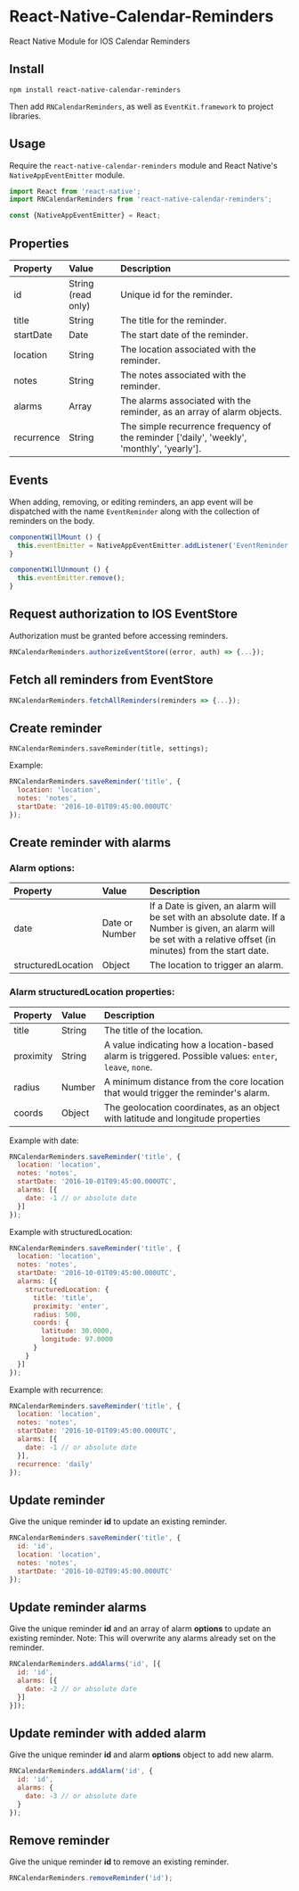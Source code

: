 # React-Native-Calendar-Reminders
React Native Module for IOS Calendar Reminders


## Install
```
npm install react-native-calendar-reminders
```
Then add `RNCalendarReminders`, as well as `EventKit.framework` to project libraries.

## Usage

Require the `react-native-calendar-reminders` module and React Native's `NativeAppEventEmitter` module.
```javascript
import React from 'react-native';
import RNCalendarReminders from 'react-native-calendar-reminders';

const {NativeAppEventEmitter} = React;
```

## Properties

| Property        | Value            | Description |
| :--------------- | :---------------- | :----------- |
| id              | String (read only)             | Unique id for the reminder. |
| title           | String             | The title for the reminder. |
| startDate       | Date             | The start date of the reminder. |
| location        | String           | The location associated with the reminder. |
| notes           | String           | The notes associated with the reminder. |
| alarms          | Array            | The alarms associated with the reminder, as an array of alarm objects. |
| recurrence      | String           | The simple recurrence frequency of the reminder ['daily', 'weekly', 'monthly', 'yearly']. |

## Events
When adding, removing, or editing reminders, an app event will be dispatched with the name `EventReminder` along with the collection of reminders on the body.

```javascript
componentWillMount () {
  this.eventEmitter = NativeAppEventEmitter.addListener('EventReminder', (reminders) => {...});
}

componentWillUnmount () {
  this.eventEmitter.remove();
}
```

## Request authorization to IOS EventStore
Authorization must be granted before accessing reminders.

```javascript
RNCalendarReminders.authorizeEventStore((error, auth) => {...});
```


## Fetch all reminders from EventStore

```javascript
RNCalendarReminders.fetchAllReminders(reminders => {...});
```
## Create reminder

```
RNCalendarReminders.saveReminder(title, settings);
```
Example:
```javascript
RNCalendarReminders.saveReminder('title', {
  location: 'location',
  notes: 'notes',
  startDate: '2016-10-01T09:45:00.000UTC'
});
```

## Create reminder with alarms

### Alarm options:

| Property        | Value            | Description |
| :--------------- | :------------------| :----------- |
| date           | Date or Number    | If a Date is given, an alarm will be set with an absolute date. If a Number is given, an alarm will be set with a relative offset (in minutes) from the start date. |
| structuredLocation | Object             | The location to trigger an alarm. |

### Alarm structuredLocation properties:

| Property        | Value            | Description |
| :--------------- | :------------------| :----------- |
| title           | String  | The title of the location.|
| proximity | String             | A value indicating how a location-based alarm is triggered. Possible values: `enter`, `leave`, `none`. |
| radius | Number             | A minimum distance from the core location that would trigger the reminder's alarm. |
| coords | Object             | The geolocation coordinates, as an object with latitude and longitude properties |

Example with date:

```javascript
RNCalendarReminders.saveReminder('title', {
  location: 'location',
  notes: 'notes',
  startDate: '2016-10-01T09:45:00.000UTC',
  alarms: [{
    date: -1 // or absolute date
  }]
});
```
Example with structuredLocation:

```javascript
RNCalendarReminders.saveReminder('title', {
  location: 'location',
  notes: 'notes',
  startDate: '2016-10-01T09:45:00.000UTC',
  alarms: [{
    structuredLocation: {
      title: 'title',
      proximity: 'enter',
      radius: 500,
      coords: {
        latitude: 30.0000,
        longitude: 97.0000
      }
    }
  }]
});
```

Example with recurrence:

```javascript
RNCalendarReminders.saveReminder('title', {
  location: 'location',
  notes: 'notes',
  startDate: '2016-10-01T09:45:00.000UTC',
  alarms: [{
    date: -1 // or absolute date
  }],
  recurrence: 'daily'
});
```

## Update reminder
Give the unique reminder **id** to update an existing reminder.

```javascript
RNCalendarReminders.saveReminder('title', {
  id: 'id',
  location: 'location',
  notes: 'notes',
  startDate: '2016-10-02T09:45:00.000UTC'
});
```

## Update reminder alarms
Give the unique reminder **id** and an array of alarm **options** to update an existing reminder. Note: This will overwrite any alarms already set on the reminder.

```javascript
RNCalendarReminders.addAlarms('id', [{
  id: 'id',
  alarms: [{
    date: -2 // or absolute date
  }]
}]);
```

## Update reminder with added alarm
Give the unique reminder **id** and alarm **options** object to add new alarm.

```javascript
RNCalendarReminders.addAlarm('id', {
  id: 'id',
  alarms: {
    date: -3 // or absolute date
  }
});
```

## Remove reminder
Give the unique reminder **id** to remove an existing reminder.

```javascript
RNCalendarReminders.removeReminder('id');
```
